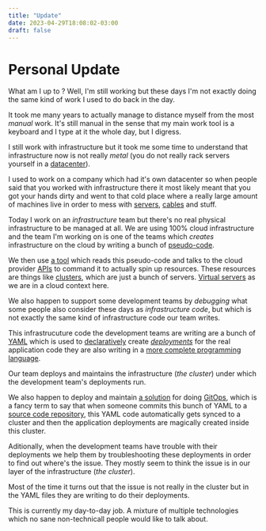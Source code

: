 ```yaml
---
title: "Update"
date: 2023-04-29T18:08:02-03:00
draft: false
---
```


# Personal Update

What am I up to ? Well, I'm still working but these days I'm not exactly
doing the same kind of work I used to do back in the day.

It took me many years to actually manage to distance myself from the most
*manual* work. It's still manual in the sense that my main work tool is a
keyboard and I type at it the whole day, but I digress.

I still work with infrastructure but it took me some time to understand that
infrastructure now is not really *metal* (you do not really rack servers
yourself in a [datacenter](https://aws.amazon.com/what-is/data-center/)).

I used to work on a company which had it's own datacenter so when people
said that you worked with infrastructure there it most likely meant that
you got your hands dirty and went to that cold place where a really large
amount of machines live in order to mess with [servers](https://en.wikipedia.org/wiki/Server_(computing)),
 [cables](https://en.wikipedia.org/wiki/Networking_cables) and stuff.

Today I work on an *infrastructure* team but there's no real physical
infrastructure to be managed at all. We are using 100% cloud infrastructure
and the team I'm working on is one of the teams which *creates* infrastructure
on the cloud by writing a bunch of [pseudo-code](https://developer.hashicorp.com/terraform/language).

We then use [a tool](https://www.terraform.io/) which reads this pseudo-code
and talks to the cloud provider [APIs](https://aws.amazon.com/what-is/api/) to
command it to actually spin up resources. These resources are things like
[clusters](https://www.redhat.com/en/topics/containers/what-is-a-kubernetes-cluster),
which are just a bunch of servers. [Virtual servers](https://www.redhat.com/en/topics/virtualization/what-is-a-virtual-machine)
as we are in a cloud context here.

We also happen to support some development teams by *debugging* what some
people also consider these days as *infrastructure code*, but which is not
exactly the same kind of infrastructure code our team writes.

This infrastrucuture code the development teams are writing are a bunch of
[YAML](https://en.wikipedia.org/wiki/YAML) which is used to [declaratively](https://kubernetes.io/docs/tasks/manage-kubernetes-objects/declarative-config/) create [*deployments*](https://kubernetes.io/docs/concepts/workloads/controllers/deployment/)
for the real application code they are also writing in a [more complete programming language](https://en.wikipedia.org/wiki/Java_(programming_language)).

Our team deploys and maintains the infrastructure (*the cluster*) under which
the development team's deployments run.

We also happen to deploy and maintain [a solution](https://argo-cd.readthedocs.io/en/stable/)
for doing [GitOps](https://www.redhat.com/en/topics/devops/what-is-gitops), which
is a fancy term to say that when someone commits this bunch of YAML to a [source
code repository](https://github.com/), this YAML code automatically gets synced to a cluster and
then the application deployments are magically created inside this cluster.

Aditionally, when the development teams have trouble with their deployments
we help them by troubleshooting these deployments in order to find out where's
the issue. They mostly seem to think the issue is in our layer of the
 infrastructure (*the cluster*).

Most of the time it turns out that the issue is not really in the cluster
but in the YAML files they are writing to do their deployments.

This is currently my day-to-day job. A mixture of multiple technologies which
no sane non-technicall people would like to talk about.
